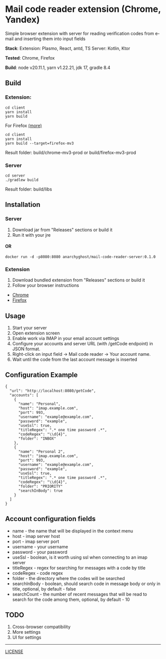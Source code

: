 # Mail code reader extension (Chrome, Yandex)

Simple browser extension with server for reading verification codes from e-mail and inserting them into input fields

**Stack**:
Extension: Plasmo, React, antd, TS
Server: Kotlin, Ktor

**Tested**: Chrome, Firefox

**Build**: node v20.11.1, yarn v1.22.21, jdk 17, gradle 8.4

## Build

### Extension:

```
cd client
yarn install
yarn build
```

For Firefox [(more)](https://docs.plasmo.com/framework/workflows/build)

```
cd client
yarn install
yarn build --target=firefox-mv3
```

Result folder: build/chrome-mv3-prod or build/firefox-mv3-prod

### Server

```
cd server
./gradlew build
```

Result folder: build/libs

## Installation

### Server

1. Download jar from "Releases" sections or build it
2. Run it with your jre

#### OR

```
docker run -d -p8080:8080 anarchyghost/mail-code-reader-server:0.1.0
```

### Extension

1. Download bundled extension from "Releases" sections or build it
2. Follow your browser instructions

- [Chrome](https://developer.chrome.com/docs/extensions/get-started/tutorial/hello-world#load-unpacked)
- [Firefox](https://extensionworkshop.com/documentation/develop/temporary-installation-in-firefox/)

## Usage

1. Start your server
2. Open extension screen
3. Enable work via IMAP in your email account settings
4. Configure your accounts and server URL (with /getCode endpoint) in JSON format.
5. Right-click on input field -> Mail code reader -> Your account name.
6. Wait until the code from the last account message is inserted

## Configuration Example

```
{
  "url": "http://localhost:8080/getCode",
  "accounts": [
    {
      "name": "Personal",
      "host": "imap.example.com",
      "port": 993,
      "username": "example@example.com",
      "password": "example",
      "useSsl": true,
      "titleRegex": ".* one time password .*",
      "codeRegex": "\\d{4}",
      "folder": "INBOX"
    },
    {
      "name": "Personal 2",
      "host": "imap.example.com",
      "port": 993,
      "username": "example@example.com",
      "password": "example",
      "useSsl": true,
      "titleRegex": ".* one time password .*",
      "codeRegex": "\\d{4}",
      "folder": "PRIORITY"
      "searchInBody": true
    }
  ]
}
```

## Account configuration fields

* name - the name that will be displayed in the context menu
* host - imap server host
* port - imap server port
* username - your username
* password - your password
* useSsl - boolean, is it worth using ssl when connecting to an imap server
* titleRegex - regex for searching for messages with a code by title
* codeRegex - code regex
* folder - the directory where the codes will be searched
* searchInBody - boolean, should search code in message body or only in title, optional, by default - false
* searchCount - the number of recent messages that will be read to search for the code among them, optional, by
  default - 10

## TODO

1. Cross-browser compatibility
2. More settings
3. UI for settings

----

[LICENSE](LICENSE)
